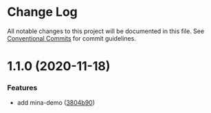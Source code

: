 # Change Log

All notable changes to this project will be documented in this file.
See [Conventional Commits](https://conventionalcommits.org) for commit guidelines.

# 1.1.0 (2020-11-18)


### Features

* add mina-demo ([3804b90](https://github.com/ambar/new-mina/commit/3804b9041ddfcbeba27cbe0109e75252bb49f5e8))
